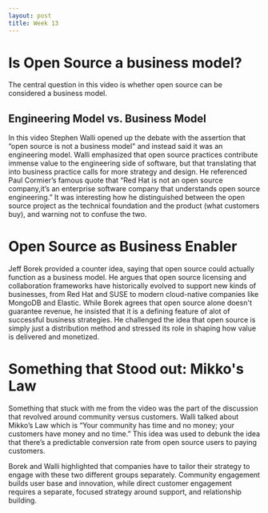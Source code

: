 ```yaml
---
layout: post
title: Week 13
---
```


# Is Open Source a business model?
The central question in this video is whether open source can be considered a business model. 

## Engineering Model vs. Business Model
In this video Stephen Walli opened up the debate with the assertion that “open source is not a business model" and instead said it was an engineering model. Walli emphasized that open source practices contribute immense value to the engineering side of software, but that translating that into business practice calls for more strategy and design. He referenced Paul Cormier’s famous quote that “Red Hat is not an open source company,it’s an enterprise software company that understands open source engineering.” It was interesting how he distinguished between the open source project as the technical foundation and the product (what customers buy), and warning not to confuse the two.

# Open Source as Business Enabler
Jeff Borek provided a counter idea, saying that open source could actually function as a business model. He argues that open source licensing and collaboration frameworks have historically evolved to support new kinds of businesses, from Red Hat and SUSE to modern cloud-native companies like MongoDB and Elastic. While Borek agrees that open source alone doesn't guarantee revenue, he insisted that it is a defining feature of alot of successful business strategies. He challenged the idea that open source is simply just a distribution method and stressed its role in shaping how value is delivered and monetized.

# Something that Stood out: Mikko's Law
Something that stuck with me from the video was the part of the discussion that revolved around community versus customers. Walli talked about Mikko’s Law which is “Your community has time and no money; your customers have money and no time.” This idea was used to debunk the idea that there’s a predictable conversion rate from open source users to paying customers. 

Borek and Walli highlighted that companies have to tailor their strategy to engage with these two different groups separately. Community engagement builds user base and innovation, while direct customer engagement requires a separate, focused strategy around support, and relationship building.




